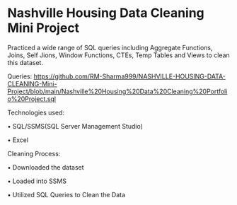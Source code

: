 # Nashville Housing Data Cleaning Mini Project


Practiced a wide range of SQL queries including Aggregate Functions, Joins, Self Jions, Window Functions, CTEs, Temp Tables and Views to clean this dataset.

Queries:  https://github.com/RM-Sharma999/NASHVILLE-HOUSING-DATA-CLEANING-Mini-Project/blob/main/Nashville%20Housing%20Data%20Cleaning%20Portfolio%20Project.sql

Technologies used:

• SQL/SSMS(SQL Server Management Studio)

• Excel



Cleaning Process:

• Downloaded the dataset

• Loaded into SSMS

• Utilized SQL Queries to Clean the Data
